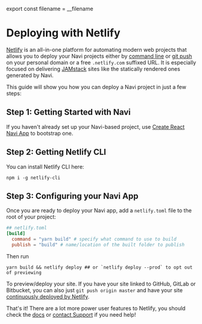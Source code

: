 export const filename = __filename

# Deploying with Netlify

[Netlify](http://netlify.com) is an all-in-one platform for automating modern web projects that allows you to deploy your Navi projects either by [command line](https://www.netlify.com/docs/cli/) or [git push](https://www.netlify.com/docs/continuous-deployment/) on your personal domain or a free `.netlify.com` suffixed URL. It is especially focused on delivering [JAMstack](https://jamstack.org) sites like the statically rendered ones generated by Navi.

This guide will show you how you can deploy a Navi project in just a few steps:

## Step 1: Getting Started with Navi

If you haven't already set up your Navi-based project, use [Create React Navi App](https://frontarm.com/navi/create-react-navi-app/#create-reactnavi-app) to bootstrap one.

## Step 2: Getting Netlify CLI

You can install Netlify CLI here:

```shell
npm i -g netlify-cli
```

## Step 3: Configuring your Navi App

Once you are ready to deploy your Navi app, add a `netlify.toml` file to the root of your project:

```toml
## netlify.toml
[build]
  command = "yarn build" # specify what command to use to build
  publish = "build" # name/location of the built folder to publish
```

Then run

```shell
yarn build && netlify deploy ## or `netlify deploy --prod` to opt out of previewing
```

To preview/deploy your site. If you have your site linked to GitHub, GitLab or Bitbucket, you can also just `git push origin master` and have your site [continuously deployed by Netlify](https://www.netlify.com/docs/continuous-deployment/).

That's it! There are a lot more power user features to Netlify, you should check the [docs](https://www.netlify.com/docs/) or [contact Support](https://www.netlify.com/support/) if you need help!
